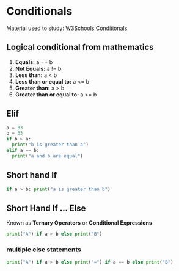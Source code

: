 # Conditionals

Material used to study: [W3Schools Conditionals](https://www.w3schools.com/python/python_conditions.asp)

## Logical conditional from mathematics

1. **Equals:** a == b
2. **Not Equals:** a != b
3. **Less than:** a < b
4. **Less than or equal to:** a <= b
5. **Greater than:** a > b
6. **Greater than or equal to:** a >= b

## Elif

```python
a = 33
b = 33
if b > a:
  print("b is greater than a")
elif a == b:
  print("a and b are equal")
```

## Short hand If

```python
if a > b: print("a is greater than b")
```

## Short Hand If ... Else

Known as **Ternary Operators** or **Conditional Expressions**

```python
print("A") if a > b else print("B")
```

### multiple else statements

```python
print("A") if a > b else print("=") if a == b else print("B")
```
